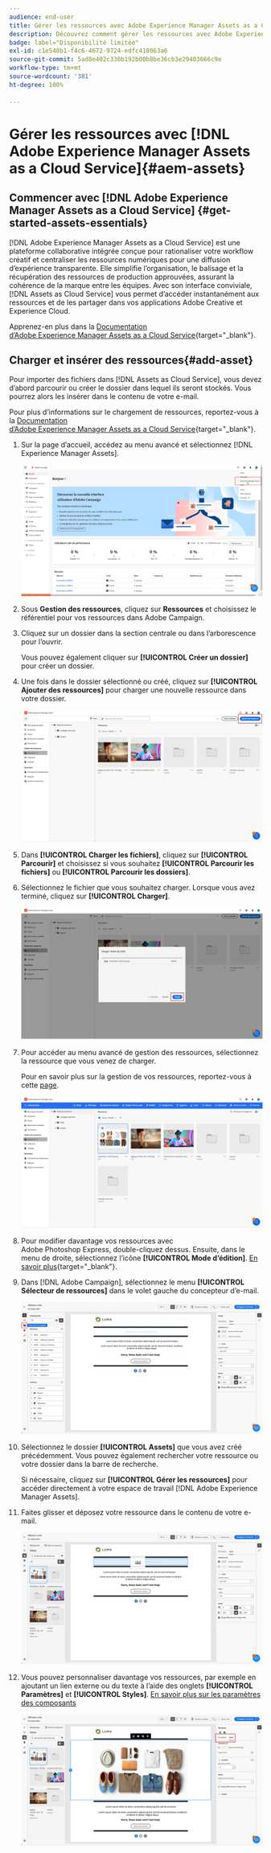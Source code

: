 ```yaml
---
audience: end-user
title: Gérer les ressources avec Adobe Experience Manager Assets as a Cloud Service
description: Découvrez comment gérer les ressources avec Adobe Experience Manager Assets as a Cloud Service.
badge: label="Disponibilité limitée"
exl-id: c1e548b1-f4c6-4672-9724-edfc418063a6
source-git-commit: 5ad8e402c330b192b00b8be36cb3e29403666c9e
workflow-type: tm+mt
source-wordcount: '381'
ht-degree: 100%

---
```


# Gérer les ressources avec [!DNL Adobe Experience Manager Assets as a Cloud Service]{#aem-assets}

## Commencer avec [!DNL Adobe Experience Manager Assets as a Cloud Service] {#get-started-assets-essentials}

[!DNL Adobe Experience Manager Assets as a Cloud Service] est une plateforme collaborative intégrée conçue pour rationaliser votre workflow créatif et centraliser les ressources numériques pour une diffusion d’expérience transparente. Elle simplifie l’organisation, le balisage et la récupération des ressources de production approuvées, assurant la cohérence de la marque entre les équipes. Avec son interface conviviale, [!DNL Assets as Cloud Service] vous permet d’accéder instantanément aux ressources et de les partager dans vos applications Adobe Creative et Experience Cloud.

Apprenez-en plus dans la [Documentation d’Adobe Experience Manager Assets as a Cloud Service](https://experienceleague.adobe.com/docs/experience-manager-cloud-service/content/assets/home.html?lang=fr){target="_blank"}.

## Charger et insérer des ressources{#add-asset}

Pour importer des fichiers dans [!DNL Assets as Cloud Service], vous devez d’abord parcourir ou créer le dossier dans lequel ils seront stockés. Vous pourrez alors les insérer dans le contenu de votre e-mail.

Pour plus d’informations sur le chargement de ressources, reportez-vous à la [Documentation d’Adobe Experience Manager Assets as a Cloud Service](https://experienceleague.adobe.com/docs/experience-manager-cloud-service/content/assets/assets-view/add-delete-assets-view.html?lang=fr){target="_blank"}.

1. Sur la page d’accueil, accédez au menu avancé et sélectionnez [!DNL Experience Manager Assets].

   ![](assets/assets_1.png)

1. Sous **Gestion des ressources**, cliquez sur **Ressources** et choisissez le référentiel pour vos ressources dans Adobe Campaign.

1. Cliquez sur un dossier dans la section centrale ou dans l’arborescence pour l’ouvrir.

   Vous pouvez également cliquer sur **[!UICONTROL Créer un dossier]** pour créer un dossier.

1. Une fois dans le dossier sélectionné ou créé, cliquez sur **[!UICONTROL Ajouter des ressources]** pour charger une nouvelle ressource dans votre dossier.

   ![](assets/assets_2.png)

1. Dans **[!UICONTROL Charger les fichiers]**, cliquez sur **[!UICONTROL Parcourir]** et choisissez si vous souhaitez **[!UICONTROL Parcourir les fichiers]** ou **[!UICONTROL Parcourir les dossiers]**.

1. Sélectionnez le fichier que vous souhaitez charger. Lorsque vous avez terminé, cliquez sur **[!UICONTROL Charger]**.

   ![](assets/assets_3.png)

1. Pour accéder au menu avancé de gestion des ressources, sélectionnez la ressource que vous venez de charger.

   Pour en savoir plus sur la gestion de vos ressources, reportez-vous à cette [page](https://experienceleague.adobe.com/docs/experience-manager-cloud-service/content/assets/assets-view/manage-organize-assets-view.html?lang=fr).

   ![](assets/assets_4.png)

1. Pour modifier davantage vos ressources avec Adobe Photoshop Express, double-cliquez dessus. Ensuite, dans le menu de droite, sélectionnez l’icône **[!UICONTROL Mode d’édition]**. [En savoir plus](https://experienceleague.adobe.com/docs/experience-manager-cloud-service/content/assets/assets-view/edit-images-assets-view.html?lang=fr#edit-using-express){target="_blank"}.

1. Dans [!DNL Adobe Campaign], sélectionnez le menu **[!UICONTROL Sélecteur de ressources]** dans le volet gauche du concepteur d’e-mail.

   ![](assets/assets_6.png)

1. Sélectionnez le dossier **[!UICONTROL Assets]** que vous avez créé précédemment. Vous pouvez également rechercher votre ressource ou votre dossier dans la barre de recherche.

   Si nécessaire, cliquez sur **[!UICONTROL Gérer les ressources]** pour accéder directement à votre espace de travail [!DNL Adobe Experience Manager Assets].

1. Faites glisser et déposez votre ressource dans le contenu de votre e-mail.

   ![](assets/assets_5.png)

1. Vous pouvez personnaliser davantage vos ressources, par exemple en ajoutant un lien externe ou du texte à l’aide des onglets **[!UICONTROL Paramètres]** et **[!UICONTROL Styles]**. [En savoir plus sur les paramètres des composants](../email/content-components.md)

   ![](assets/assets_7.png)
